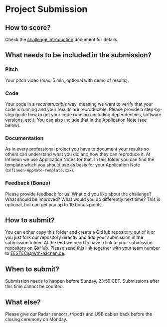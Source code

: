 # Project Submission

## How to score?
Check the [challenge introduction](../challenge_introduction.pdf) document for details.

## What needs to be included in the submission?

### Pitch
Your pitch video (max. 5 min, optional with demo of results).

### Code
Your code in a *reconstructible* way, meaning we want to verify that your code is running and your results are reproducible. Please provide a step-by-step guide how to get your code running (including dependencies, software versions, etc.). You can also include that in the Application Note (see below).

### Documentation
As in every professional project you have to document your results so others can understand what you did and how they can reproduce it. At Infineon we use Application Notes for that. In this folder you can find the template which you should use as basis for your Application Note (`Infineon-AppNote-Template.xxx`).

### Feedback (Bonus)
Please provide feedback for us. What did you like about the challenge? What should be improved? What would you do differently next time? This is optional, but can get you up to 10 bonus points.

## How to submit?
You can either copy this folder and create a GitHub repository out of it or you just fork our repository directly and add your submission in the submission folder. At the end we need to have a link to your submission repository on GitHub. Please send this link together with your team number to [EESTEC@rwth-aachen.de](mailto:EESTEC@rwth-aachen.de).

## When to submit?
Submission needs to happen before Sunday, 23:59 CET. Submissions after this time cannot be counted.

## What else?
Please give our Radar sensors, tripods and USB cables back before the closing ceremony on Monday.